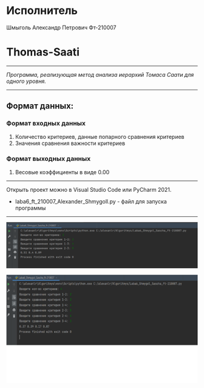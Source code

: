 # Исполнитель
Шмыголь Александр Петрович
Фт-210007

# Thomas-Saati
____
*Программа, реализующая метод анализа иерархий Томаса Саати для одного уровня.*
____
## Формат данных:

### Формат входных данных
1. Количество критериев, данные попарного сравнения критериев 
2. Значения сравнения важности критериев

### Формат выходных данных
1. Весовые коэффициенты в виде 0.00
____
Открыть проект можно в Visual Studio Code или PyCharm 2021.

- laba6_ft_210007_Alexander_Shmygoll.py - файл для запуска программы
____
![screen_1](https://github.com/saschaschmygol/laba6_ft_210007_Alexander_Shmygoll/raw/main/l6_1.png)

![screen_2](https://github.com/saschaschmygol/laba6_ft_210007_Alexander_Shmygoll/raw/main/l6_2.png)
